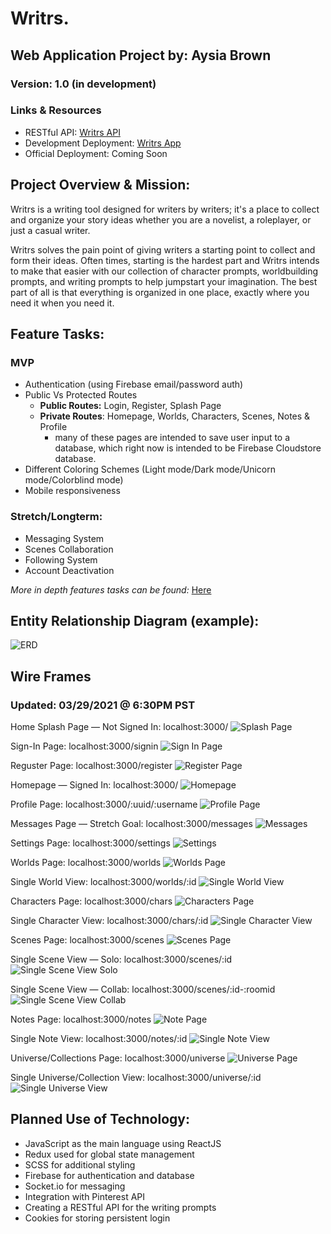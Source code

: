 # Writrs.
## Web Application Project by: Aysia Brown
### Version: 1.0 (in development)

### Links & Resources
- RESTful API: [Writrs API](https://writrs-api.herokuapp.com/oneliner)
- Development Deployment: [Writrs App](https://writrs-d3000.web.app/welcome)
- Official Deployment: Coming Soon


## Project Overview & Mission:
Writrs is a writing tool designed for writers by writers; it's a place to collect and organize your story ideas whether you are a novelist, a roleplayer, or just a casual writer. 

Writrs solves the pain point of giving writers a starting point to collect and form their ideas. Often times, starting is the hardest part and Writrs intends to make that easier with our collection of character prompts, worldbuilding prompts, and writing prompts to help jumpstart your imagination. The best part of all is that everything is organized in one place, exactly where you need it when you need it. 


## Feature Tasks:

### MVP
- Authentication (using Firebase email/password auth)
- Public Vs Protected Routes
    - **Public Routes:** Login, Register, Splash Page
    - **Private Routes**: Homepage, Worlds, Characters, Scenes, Notes & Profile 
        - many of these pages are intended to save user input to a database, which right now is intended to be Firebase Cloudstore database. 
- Different Coloring Schemes (Light mode/Dark mode/Unicorn mode/Colorblind mode)
- Mobile responsiveness 

### Stretch/Longterm:
- Messaging System
- Scenes Collaboration 
- Following System 
- Account Deactivation 

*More in depth features tasks can be found:* [Here](https://docs.google.com/document/d/1NnjqUHORVeH5KJRu3KWhKPHNt_6FmsXcjSidjeyr8cs/edit?usp=sharing)

## Entity Relationship Diagram (example):

![ERD](./public/assets/ERD.png)


## Wire Frames
### Updated: 03/29/2021 @ 6:30PM PST

Home Splash Page — Not Signed In:
localhost:3000/
![Splash Page](./public/assets/Splash.png)

Sign-In Page:
localhost:3000/signin
![Sign In Page](./public/assets/Login.png)

Reguster Page:
localhost:3000/register
![Register Page](./public/assets/Register.png)

Homepage — Signed In:
localhost:3000/
![Homepage](./public/assets/Homepage.png)

Profile Page:
localhost:3000/:uuid/:username
![Profile Page](./public/assets/Profile.png)

Messages Page — Stretch Goal:
localhost:3000/messages
![Messages](./public/assets/Messages.png)

Settings Page:
localhost:3000/settings
![Settings](./public/assets/Settings.png)

Worlds Page:
localhost:3000/worlds
![Worlds Page](./public/assets/WorldsAll.png)

Single World View:
localhost:3000/worlds/:id
![Single World View](./public/assets/WorldView.png)

Characters Page:
localhost:3000/chars
![Characters Page](./public/assets/CharAll.png)

Single Character View:
localhost:3000/chars/:id
![Single Character View](./public/assets/CharactersView.png)

Scenes Page:
localhost:3000/scenes
![Scenes Page](./public/assets/ScenesAll.png)

Single Scene View — Solo:
localhost:3000/scenes/:id
![Single Scene View Solo](./public/assets/SceneSolo.png)

Single Scene View — Collab:
localhost:3000/scenes/:id-:roomid
![Single Scene View Collab](./public/assets/ScenesCollab.png)

Notes Page:
localhost:3000/notes
![Note Page](./public/assets/NotesAll.png)

Single Note View:
localhost:3000/notes/:id
![Single Note View](./public/assets/NotesView.png)

Universe/Collections Page:
localhost:3000/universe
![Universe Page](./public/assets/UniAll.png)

Single Universe/Collection View:
localhost:3000/universe/:id
![Single Universe View](./public/assets/UniView.png)

## Planned Use of Technology:
- JavaScript as the main language using ReactJS
- Redux used for global state management
- SCSS for additional styling
- Firebase for authentication and database 
- Socket.io for messaging 
- Integration with Pinterest API
- Creating a RESTful API for the writing prompts
- Cookies for storing persistent login